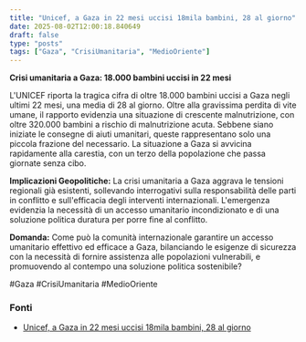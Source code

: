 ```yaml
---
title: "Unicef, a Gaza in 22 mesi uccisi 18mila bambini, 28 al giorno"
date: 2025-08-02T12:00:18.840649
draft: false
type: "posts"
tags: ["Gaza", "CrisiUmanitaria", "MedioOriente"]
---
```


**Crisi umanitaria a Gaza: 18.000 bambini uccisi in 22 mesi**

L'UNICEF riporta la tragica cifra di oltre 18.000 bambini uccisi a Gaza negli ultimi 22 mesi, una media di 28 al giorno.  Oltre alla gravissima perdita di vite umane, il rapporto evidenzia una situazione di crescente malnutrizione, con oltre 320.000 bambini a rischio di malnutrizione acuta.  Sebbene siano iniziate le consegne di aiuti umanitari, queste rappresentano solo una piccola frazione del necessario.  La situazione a Gaza si avvicina rapidamente alla carestia, con un terzo della popolazione che passa giornate senza cibo.

**Implicazioni Geopolitiche:** La crisi umanitaria a Gaza aggrava le tensioni regionali già esistenti, sollevando interrogativi sulla responsabilità delle parti in conflitto e sull'efficacia degli interventi internazionali. L'emergenza evidenzia la necessità di un accesso umanitario incondizionato e di una soluzione politica duratura per porre fine al conflitto.

**Domanda:** Come può la comunità internazionale garantire un accesso umanitario effettivo ed efficace a Gaza, bilanciando le esigenze di sicurezza con la necessità di fornire assistenza alle popolazioni vulnerabili, e promuovendo al contempo una soluzione politica sostenibile?

#Gaza #CrisiUmanitaria #MedioOriente


### Fonti
- [Unicef, a Gaza in 22 mesi uccisi 18mila bambini, 28 al giorno](https://www.ansa.it/sito/notizie/topnews/2025/08/02/unicef-a-gaza-in-22-mesi-uccisi-18mila-bambini-28-al-giorno_7954fa34-f9d5-4031-959f-f6377173caf7.html)

